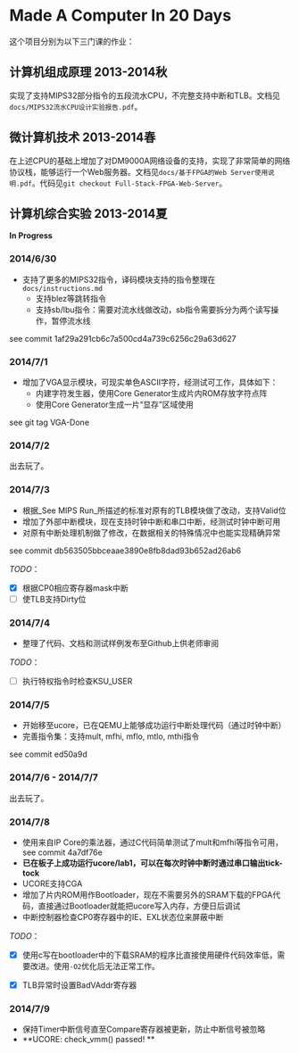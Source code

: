 
# Made A Computer In 20 Days

这个项目分别为以下三门课的作业：

## 计算机组成原理 2013-2014秋

实现了支持MIPS32部分指令的五段流水CPU，不完整支持中断和TLB。文档见`docs/MIPS32流水CPU设计实验报告.pdf`。

## 微计算机技术 2013-2014春

在上述CPU的基础上增加了对DM9000A网络设备的支持，实现了非常简单的网络协议栈，能够运行一个Web服务器。文档见`docs/基于FPGA的Web Server使用说明.pdf`。代码见`git checkout Full-Stack-FPGA-Web-Server`。

## 计算机综合实验 2013-2014夏

__In Progress__

### 2014/6/30

- 支持了更多的MIPS32指令，译码模块支持的指令整理在`docs/instructions.md`
    - 支持blez等跳转指令
    - 支持sb/lbu指令：需要对流水线做改动，sb指令需要拆分为两个读写操作，暂停流水线

see commit 1af29a291cb6c7a500cd4a739c6256c29a63d627

### 2014/7/1

- 增加了VGA显示模块，可现实单色ASCII字符，经测试可工作，具体如下：
    + 内建字符发生器，使用Core Generator生成片内ROM存放字符点阵
    + 使用Core Generator生成一片“显存”区域使用

see git tag VGA-Done

### 2014/7/2

出去玩了。

### 2014/7/3

- 根据_See MIPS Run_所描述的标准对原有的TLB模块做了改动，支持Valid位
- 增加了外部中断模块，现在支持时钟中断和串口中断，经测试时钟中断可用
- 对原有中断处理机制做了修改，在数据相关的特殊情况中也能实现精确异常

see commit db563505bbceaae3890e8fb8dad93b652ad26ab6

*TODO*：

- [x] 根据CP0相应寄存器mask中断 
- [ ] 使TLB支持Dirty位

### 2014/7/4

- 整理了代码、文档和测试样例发布至Github上供老师审阅

*TODO*：

- [ ] 执行特权指令时检查KSU_USER

### 2014/7/5

- 开始移至ucore，已在QEMU上能够成功运行中断处理代码（通过时钟中断）
- 完善指令集：支持mult, mfhi, mflo, mtlo, mthi指令

see commit ed50a9d

### 2014/7/6 - 2014/7/7

出去玩了。

### 2014/7/8

- 使用来自IP Core的乘法器，通过C代码简单测试了mult和mfhi等指令可用，see commit 4a7df76e
- **已在板子上成功运行ucore/lab1，可以在每次时钟中断时通过串口输出tick-tock**
- UCORE支持CGA
- 增加了片内ROM用作Bootloader，现在不需要另外的SRAM下载的FPGA代码，直接通过Bootloader就能把ucore写入内存，方便日后调试
- 中断控制器检查CP0寄存器中的IE、EXL状态位来屏蔽中断

*TODO*：

- [x] 使用c写在bootloader中的下载SRAM的程序比直接使用硬件代码效率低，需要改进。使用`-O2`优化后无法正常工作。
- [x] TLB异常时设置BadVAddr寄存器


### 2014/7/9

- 保持Timer中断信号直至Compare寄存器被更新，防止中断信号被忽略
- **UCORE: check_vmm() passed! **
